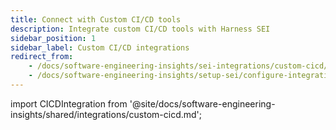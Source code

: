 ```yaml
---
title: Connect with Custom CI/CD tools
description: Integrate custom CI/CD tools with Harness SEI
sidebar_position: 1
sidebar_label: Custom CI/CD integrations
redirect_from:
    - /docs/software-engineering-insights/sei-integrations/custom-cicd/sei-custom-cicd-integration
    - /docs/software-engineering-insights/setup-sei/configure-integrations/custom-cicd/sei-custom-cicd-integration
---
```


import CICDIntegration from '@site/docs/software-engineering-insights/shared/integrations/custom-cicd.md';

<CICDIntegration />